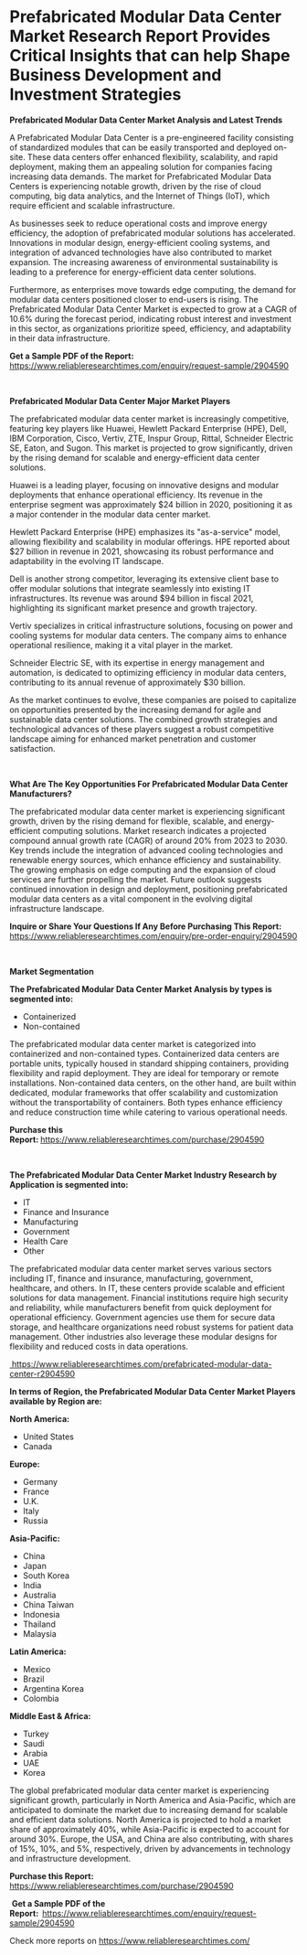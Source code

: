 <p><h1>Prefabricated Modular Data Center Market Research Report Provides Critical Insights that can help Shape Business Development and Investment Strategies</h1></p><p><strong>Prefabricated Modular Data Center Market Analysis and Latest Trends</strong></p>
<p><p>A Prefabricated Modular Data Center is a pre-engineered facility consisting of standardized modules that can be easily transported and deployed on-site. These data centers offer enhanced flexibility, scalability, and rapid deployment, making them an appealing solution for companies facing increasing data demands. The market for Prefabricated Modular Data Centers is experiencing notable growth, driven by the rise of cloud computing, big data analytics, and the Internet of Things (IoT), which require efficient and scalable infrastructure.</p><p>As businesses seek to reduce operational costs and improve energy efficiency, the adoption of prefabricated modular solutions has accelerated. Innovations in modular design, energy-efficient cooling systems, and integration of advanced technologies have also contributed to market expansion. The increasing awareness of environmental sustainability is leading to a preference for energy-efficient data center solutions.</p><p>Furthermore, as enterprises move towards edge computing, the demand for modular data centers positioned closer to end-users is rising. The Prefabricated Modular Data Center Market is expected to grow at a CAGR of 10.6% during the forecast period, indicating robust interest and investment in this sector, as organizations prioritize speed, efficiency, and adaptability in their data infrastructure.</p></p>
<p><strong>Get a Sample PDF of the Report:&nbsp;</strong> <a href="https://www.reliableresearchtimes.com/enquiry/request-sample/2904590?utm_campaign=2273&utm_medium=2&utm_source=Github&utm_content=ia&utm_term=12032025&utm_id=prefabricated-modular-data-center">https://www.reliableresearchtimes.com/enquiry/request-sample/2904590</a></p>
<p>&nbsp;</p>
<p><strong>Prefabricated Modular Data Center Major Market Players</strong></p>
<p><p>The prefabricated modular data center market is increasingly competitive, featuring key players like Huawei, Hewlett Packard Enterprise (HPE), Dell, IBM Corporation, Cisco, Vertiv, ZTE, Inspur Group, Rittal, Schneider Electric SE, Eaton, and Sugon. This market is projected to grow significantly, driven by the rising demand for scalable and energy-efficient data center solutions. </p><p>Huawei is a leading player, focusing on innovative designs and modular deployments that enhance operational efficiency. Its revenue in the enterprise segment was approximately $24 billion in 2020, positioning it as a major contender in the modular data center market. </p><p>Hewlett Packard Enterprise (HPE) emphasizes its "as-a-service" model, allowing flexibility and scalability in modular offerings. HPE reported about $27 billion in revenue in 2021, showcasing its robust performance and adaptability in the evolving IT landscape. </p><p>Dell is another strong competitor, leveraging its extensive client base to offer modular solutions that integrate seamlessly into existing IT infrastructures. Its revenue was around $94 billion in fiscal 2021, highlighting its significant market presence and growth trajectory.</p><p>Vertiv specializes in critical infrastructure solutions, focusing on power and cooling systems for modular data centers. The company aims to enhance operational resilience, making it a vital player in the market.</p><p>Schneider Electric SE, with its expertise in energy management and automation, is dedicated to optimizing efficiency in modular data centers, contributing to its annual revenue of approximately $30 billion. </p><p>As the market continues to evolve, these companies are poised to capitalize on opportunities presented by the increasing demand for agile and sustainable data center solutions. The combined growth strategies and technological advances of these players suggest a robust competitive landscape aiming for enhanced market penetration and customer satisfaction.</p></p>
<p>&nbsp;</p>
<p><strong>What Are The Key Opportunities For Prefabricated Modular Data Center Manufacturers?</strong></p>
<p><p>The prefabricated modular data center market is experiencing significant growth, driven by the rising demand for flexible, scalable, and energy-efficient computing solutions. Market research indicates a projected compound annual growth rate (CAGR) of around 20% from 2023 to 2030. Key trends include the integration of advanced cooling technologies and renewable energy sources, which enhance efficiency and sustainability. The growing emphasis on edge computing and the expansion of cloud services are further propelling the market. Future outlook suggests continued innovation in design and deployment, positioning prefabricated modular data centers as a vital component in the evolving digital infrastructure landscape.</p></p>
<p><strong>Inquire or Share Your Questions If Any Before Purchasing This Report:</strong> <a href="https://www.reliableresearchtimes.com/enquiry/pre-order-enquiry/2904590?utm_campaign=2273&utm_medium=2&utm_source=Github&utm_content=ia&utm_term=12032025&utm_id=prefabricated-modular-data-center">https://www.reliableresearchtimes.com/enquiry/pre-order-enquiry/2904590</a></p>
<p>&nbsp;</p>
<p><strong>Market Segmentation</strong></p>
<p><strong>The Prefabricated Modular Data Center Market Analysis by types is segmented into:</strong></p>
<p><ul><li>Containerized</li><li>Non-contained</li></ul></p>
<p><p>The prefabricated modular data center market is categorized into containerized and non-contained types. Containerized data centers are portable units, typically housed in standard shipping containers, providing flexibility and rapid deployment. They are ideal for temporary or remote installations. Non-contained data centers, on the other hand, are built within dedicated, modular frameworks that offer scalability and customization without the transportability of containers. Both types enhance efficiency and reduce construction time while catering to various operational needs.</p></p>
<p><strong>Purchase this Report:&nbsp;</strong><a href="https://www.reliableresearchtimes.com/purchase/2904590?utm_campaign=2273&utm_medium=2&utm_source=Github&utm_content=ia&utm_term=12032025&utm_id=prefabricated-modular-data-center">https://www.reliableresearchtimes.com/purchase/2904590</a></p>
<p>&nbsp;</p>
<p><strong>The Prefabricated Modular Data Center Market Industry Research by Application is segmented into:</strong></p>
<p><ul><li>IT</li><li>Finance and Insurance</li><li>Manufacturing</li><li>Government</li><li>Health Care</li><li>Other</li></ul></p>
<p><p>The prefabricated modular data center market serves various sectors including IT, finance and insurance, manufacturing, government, healthcare, and others. In IT, these centers provide scalable and efficient solutions for data management. Financial institutions require high security and reliability, while manufacturers benefit from quick deployment for operational efficiency. Government agencies use them for secure data storage, and healthcare organizations need robust systems for patient data management. Other industries also leverage these modular designs for flexibility and reduced costs in data operations.</p></p>
<p><a href="https://www.reliableresearchtimes.com/prefabricated-modular-data-center-r2904590?utm_campaign=2273&utm_medium=2&utm_source=Github&utm_content=ia&utm_term=12032025&utm_id=prefabricated-modular-data-center">&nbsp;https://www.reliableresearchtimes.com/prefabricated-modular-data-center-r2904590</a></p>
<p><strong>In terms of Region, the Prefabricated Modular Data Center Market Players available by Region are:</strong></p>
<p>
    <p> <strong> North America: </strong>
        <ul>
            <li>United States</li>
            <li>Canada</li>
        </ul>
        </p> 
    <p> <strong> Europe: </strong>
        <ul>
            <li>Germany</li>
            <li>France</li>
            <li>U.K.</li>
            <li>Italy</li>
            <li>Russia</li>
        </ul>
        </p> 
    <p> <strong> Asia-Pacific: </strong>
        <ul>
            <li>China</li>
            <li>Japan</li>
            <li>South Korea</li>
            <li>India</li>
            <li>Australia</li>
            <li>China Taiwan</li>
            <li>Indonesia</li>
            <li>Thailand</li>
            <li>Malaysia</li>
        </ul>
        </p> 
    <p> <strong> Latin America: </strong>
        <ul>
            <li>Mexico</li>
            <li>Brazil</li>
            <li>Argentina Korea</li>
            <li>Colombia</li>
        </ul>
        </p> 
    <p> <strong> Middle East & Africa: </strong>
        <ul>
            <li>Turkey</li>
            <li>Saudi</li>
            <li>Arabia</li>
            <li>UAE</li>
            <li>Korea</li>
        </ul>
    </p>
    </p>
<p><p>The global prefabricated modular data center market is experiencing significant growth, particularly in North America and Asia-Pacific, which are anticipated to dominate the market due to increasing demand for scalable and efficient data solutions. North America is projected to hold a market share of approximately 40%, while Asia-Pacific is expected to account for around 30%. Europe, the USA, and China are also contributing, with shares of 15%, 10%, and 5%, respectively, driven by advancements in technology and infrastructure development.</p></p>
<p><strong>Purchase this Report: </strong><a href="https://www.reliableresearchtimes.com/purchase/2904590?utm_campaign=2273&utm_medium=2&utm_source=Github&utm_content=ia&utm_term=12032025&utm_id=prefabricated-modular-data-center">https://www.reliableresearchtimes.com/purchase/2904590</a></p>
<p>&nbsp;<strong>Get a Sample PDF of the Report:&nbsp;&nbsp;</strong><a href="https://www.reliableresearchtimes.com/enquiry/request-sample/2904590?utm_campaign=2273&utm_medium=2&utm_source=Github&utm_content=ia&utm_term=12032025&utm_id=prefabricated-modular-data-center">https://www.reliableresearchtimes.com/enquiry/request-sample/2904590</a></p>
<p><strong></strong></p>
<p>Check more reports on <a href="https://www.reliableresearchtimes.com/?utm_campaign=2273&utm_medium=2&utm_source=Github&utm_content=ia&utm_term=12032025&utm_id=prefabricated-modular-data-center">https://www.reliableresearchtimes.com/</a></p>